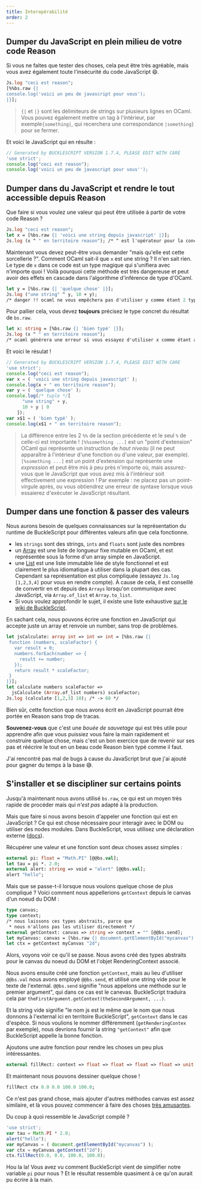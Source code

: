 ```yaml
---
title: Interopérabilité
order: 2
---
```


## Dumper du JavaScript en plein milieu de votre code Reason

Si vous ne faites que tester des choses, cela peut être très agréable, mais vous avez également toute l'insécurité du code JavaScript 😄.

```ocaml
Js.log "ceci est reason";
[%%bs.raw {|
console.log('voici un peu de javascript pour vous');
|}];
```

> `{|` et `|}` sont les délimiteurs de strings sur plusieurs lignes en OCaml. Vous pouvez également mettre un tag à l'intérieur, par exemple`{something|`, qui recerchera une correspondance `|something}` pour se fermer.

Et voici le JavaScript qui en résulte :

```javascript
// Generated by BUCKLESCRIPT VERSION 1.7.4, PLEASE EDIT WITH CARE
'use strict';
console.log("ceci est reason");
console.log('voici un peu de javascript pour vous'');
```

## Dumper dans du JavaScript et rendre le tout accessible depuis Reason

Que faire si vous voulez une valeur qui peut être utilisée à partir de votre code Reason ?

```ocaml
Js.log "ceci est reason";
let x = [%bs.raw {| 'voici une string depuis javascript' |}];
Js.log (x ^ " en territoire reason"); /* ^ est l'opérateur pour la concaténation de string */
```

Maintenant vous devez peut-être vous demander "mais qu'elle est cette sorcellerie ?". Comment OCaml sait-il que `x` est une string ? Il n'en sait rien. Le type de `x` dans ce code est un type magique qui s'unifiera avec n'importe quoi ! Voilà pourquoi cette méthode est très dangereuse et peut avoir des effets en cascade dans l'algorithme d'inférence de type d'OCaml.

```ocaml
let y = [%bs.raw {| 'quelque chose' |}];
Js.log ("une string" ^ y, 10 + y);
/* danger !! ocaml ne vous empêchera pas d'utiliser y comme étant 2 types totalement différents */
```

Pour pallier cela, vous devez **toujours** précisez le type concret du résultat de `bs.raw`.

```ocaml
let x: string = [%bs.raw {| 'bien typé' |}];
Js.log (x ^ " en territoire reason");
/* ocaml générera une erreur si vous essayez d'utiliser x comme étant autre chose qu'une string */
```

Et voici le résulat !

```javascript
// Generated by BUCKLESCRIPT VERSION 1.7.4, PLEASE EDIT WITH CARE
'use strict';
console.log("ceci est reason");
var x = ( 'voici une string depuis javascript' );
console.log(x + " en territoire reason");
var y = ( 'quelque chose' );
console.log(/* tuple */[
      "une string" + y,
      10 + y | 0
    ]);
var x$1 = ( 'bien typé' );
console.log(x$1 + " en territoire reason");
```

> La différence entre les 2 `%%` de la section précédente et le seul `%` de celle-ci est importante ! `[%%something ...]` est un "point d'extension" OCaml qui représente un instruction de *haut niveau* (il ne peut apparaître à l'intérieur d'une fonction ou d'une valeur, par exemple). `[%something ...]` est un point d'extension qui représente une *expression* et peut être mis à peu près n'importe où, mais assurez-vous que le JavaScript que vous avez mis à l'intérieur soit effectivement une expression ! Par exemple : ne placez pas un point-virgule après, ou vous obtiendrez une erreur de syntaxe lorsque vous essaierez d'exécuter le JavaScript résultant.

## Dumper dans une fonction & passer des valeurs

Nous aurons besoin de quelques connaissances sur la représentation du runtime de BuckleScript pour différentes valeurs afin que cela fonctionne.

- les `strings` sont des strings, `ints` and `floats` sont juste des nombres
- un [Array](/guide/language/data-types/#array) est une liste de longueur fixe mutable en OCaml, et est représentée sous la forme d'un array simple en JavaScript.
- une [List](/guide/language/data-types/#linked-list) est une liste immutable liée de style fonctionnel et est clairement le plus idiomatique à utiliser dans la plupart des cas. Cependant sa représentation est plus compliquée (essayez `Js.log [1,2,3,4]` pour vous en rendre compte). À cause de cela, il est conseillé de convertir en et depuis des `Arrays` lorsqu'on communique avec JavaScript, via `Array.of_list` et `Array.to_list`.
- Si vous voulez approfondir le sujet, il existe une liste exhaustive [sur le wiki de BuckleScript](https://github.com/bucklescript/bucklescript/wiki/Runtime-representation).

En sachant cela, nous pouvons écrire une fonction en JavaScript qui accepte juste un array et renvoie un number, sans trop de problèmes.

```ocaml
let jsCalculate: array int => int => int = [%bs.raw {|
 function (numbers, scaleFactor) {
   var result = 0;
   numbers.forEach(number => {
     result += number;
   });
   return result * scaleFactor;
 }
|}];
let calculate numbers scaleFactor =>
  jsCalculate (Array.of_list numbers) scaleFactor;
Js.log (calculate [1,2,3] 10); /* -> 60 */
```

Bien sûr, cette fonction que nous avons écrit en JavaScript pourrait être portée en Reason sans trop de tracas.

**Souvenez-vous** que c'est une *bouée de sauvetage* qui est très utile pour apprendre afin que vous puissiez vous faire la main rapidement et construire quelque chose, mais c'est un bon exercice que de revenir sur ses pas et réécrire le tout en un beau code Reason bien typé comme il faut.

J'ai rencontré pas mal de bugs à cause du JavaScript brut que j'ai ajouté pour gagner du temps à la base 😅.

## S'installer et se discipliner sur certains points

Jusqu'à maintenant nous avons utilisé `bs.raw`, ce qui est un moyen très rapide de procéder mais qui *n'est pas* adapté à la production.

Mais que faire si nous avons besoin d'appeler une fonction qui est en JavaScript ? Ce qui est chose nécessaire pour interagir avec le DOM ou utiliser des nodes modules. Dans BuckleScript, vous utilisez une déclaration externe ([docs](http://bucklescript.github.io/bucklescript/Manual.html#_binding_to_simple_js_functions_values)).

Récupérer une valeur et une fonction sont deux choses assez simples :

```ocaml
external pi: float = "Math.PI" [@@bs.val];
let tau = pi *. 2.0;
external alert: string => void = "alert" [@@bs.val];
alert "hello";
```

Mais que se passe-t-il lorsque nous voulons quelque chose de plus compliqué ? Voici comment nous appellerions `getContext` depuis le canvas d'un noeud du  DOM :


```ocaml
type canvas;
type context;
/* nous laissons ces types abstraits, parce que
 * nous n'allons pas les utiliser directement */
external getContext: canvas => string => context = "" [@@bs.send];
let myCanvas: canvas = [%bs.raw {| document.getElementById("mycanvas") |}];
let ctx = getContext myCanvas "2d";
```

Alors, voyons voir ce qu'il se passe. Nous avons créé des types abstraits pour le canvas du noeud du DOM et l'objet RenderingContext associé.

Nous avons ensuite créé une fonction `getContext`, mais au lieu d'utiliser `@@bs.val` nous avons employé `@@bs.send`, et  utilisé une string vide pour le texte de l'external. `@@bs.send` signifie "nous appelons une méthode sur le premier argument", qui dans ce cas est le canevas. BuckleScript traduira cela par `theFirstArgument.getContext(theSecondArgument, ...)`.

Et la string vide signifie "le nom js est le même que le nom que nous donnons à l'external ici en territoire BuckleScript", `getContext` dans le cas d'espèce. Si nous voulions le nommer différemment (`getRenderingContex` par exemple), nous devrions fournir la string `"getContext"` afin que BuckleScript appelle la bonne fonction.

Ajoutons une autre fonction pour rendre les choses un peu plus intéressantes.

```ocaml
external fillRect: context => float => float => float => float => unit = "" [@@bs.send];
```

Et maintenant nous pouvons dessiner quelque chose !

```ocaml
fillRect ctx 0.0 0.0 100.0 100.0;
```

Ce n'est pas grand chose, mais ajouter d'autres méthodes canvas est assez similaire, et là vous pouvez commencer à faire des choses [très amusantes](https://twitter.com/jaredforsyth/status/871062358076030976).

Du coup à quoi ressemble le JavaScript compilé ?

```javascript
'use strict';
var tau = Math.PI * 2.0;
alert("hello");
var myCanvas = ( document.getElementById("mycanvas") );
var ctx = myCanvas.getContext("2d");
ctx.fillRect(0.0, 0.0, 100.0, 100.0);
```

Hou la la! Vous avez vu comment BuckleScript vient de simplifier notre variable `pi` pour nous ? Et le résultat ressemble quasiment à ce qu'on aurait pu écrire à la main.
